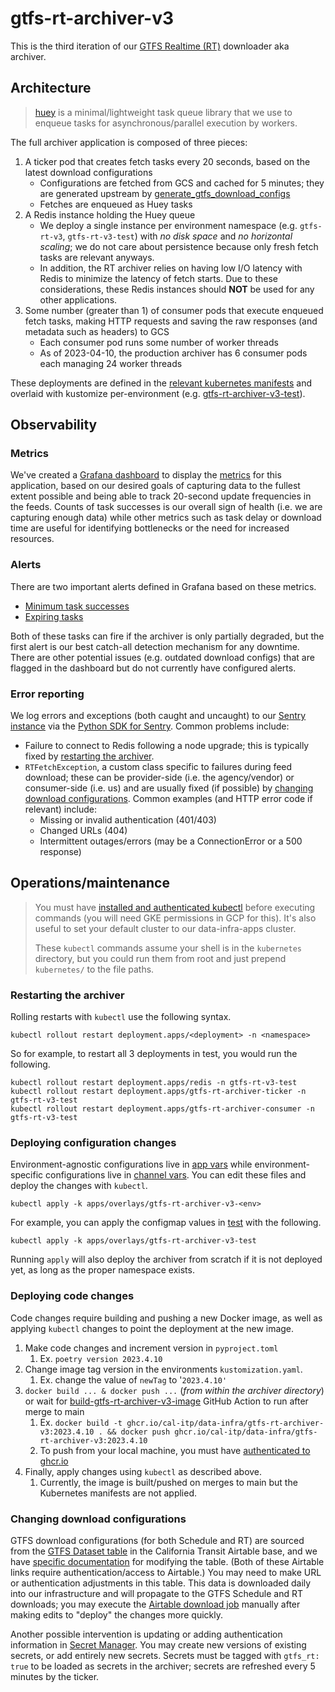 # gtfs-rt-archiver-v3

This is the third iteration of our [GTFS Realtime (RT)](https://gtfs.org/realtime/) downloader aka archiver.

## Architecture

> [huey](https://github.com/coleifer/huey) is a minimal/lightweight task queue library that we use to enqueue tasks for asynchronous/parallel execution by workers.

The full archiver application is composed of three pieces:

1. A ticker pod that creates fetch tasks every 20 seconds, based on the latest download configurations
   - Configurations are fetched from GCS and cached for 5 minutes; they are generated upstream by [generate_gtfs_download_configs](../../airflow/dags/airtable_loader_v2/generate_gtfs_download_configs.py)
   - Fetches are enqueued as Huey tasks
1. A Redis instance holding the Huey queue
   - We deploy a single instance per environment namespace
     (e.g. `gtfs-rt-v3`, `gtfs-rt-v3-test`) with _no disk space_ and _no horizontal scaling_; we do not care about persistence because only fresh fetch tasks are relevant anyways.
   - In addition, the RT archiver relies on having low I/O latency with Redis to
     minimize the latency of fetch starts. Due to these considerations, these Redis
     instances should **NOT** be used for any other applications.
1. Some number (greater than 1) of consumer pods that execute enqueued fetch tasks, making HTTP requests and saving the raw responses (and metadata such as headers) to GCS
   - Each consumer pod runs some number of worker threads
   - As of 2023-04-10, the production archiver has 6 consumer pods each managing 24 worker threads

These deployments are defined in the [relevant kubernetes manifests](../../kubernetes/apps/manifests/gtfs-rt-archiver-v3) and overlaid with kustomize per-environment (e.g. [gtfs-rt-archiver-v3-test](../../kubernetes/apps/overlays/gtfs-rt-archiver-v3-test)).

## Observability

### Metrics

We've created a [Grafana dashboard](https://monitoring.calitp.org/d/AqZT_PA4k/gtfs-rt-archiver) to display the [metrics](./gtfs_rt_archiver_v3/metrics.py) for this application, based on our desired goals of capturing data to the fullest extent possible and being able to track 20-second update frequencies in the feeds. Counts of task successes is our overall sign of health (i.e. we are capturing enough data) while other metrics such as task delay or download time are useful for identifying bottlenecks or the need for increased resources.

### Alerts

There are two important alerts defined in Grafana based on these metrics.

- [Minimum task successes](https://monitoring.calitp.org/alerting/grafana/nrbFSw0Vz/view)
- [Expiring tasks](https://monitoring.calitp.org/alerting/grafana/O595SQA4k/view)

Both of these tasks can fire if the archiver is only partially degraded, but the first alert is our best catch-all detection mechanism for any downtime. There are other potential issues (e.g. outdated download configs) that are flagged in the dashboard but do not currently have configured alerts.

### Error reporting

We log errors and exceptions (both caught and uncaught) to our [Sentry instance](https://sentry.calitp.org/) via the [Python SDK for Sentry](https://github.com/getsentry/sentry-python). Common problems include:

- Failure to connect to Redis following a node upgrade; this is typically fixed by [restarting the archiver](#restarting-the-archiver).
- `RTFetchException`, a custom class specific to failures during feed download; these can be provider-side (i.e. the agency/vendor) or consumer-side (i.e. us) and are usually fixed (if possible) by [changing download configurations](#fixing-download-configurations). Common examples (and HTTP error code if relevant) include:
  - Missing or invalid authentication (401/403)
  - Changed URLs (404)
  - Intermittent outages/errors (may be a ConnectionError or a 500 response)

## Operations/maintenance

> You must have [installed and authenticated kubectl](https://cloud.google.com/kubernetes-engine/docs/how-to/cluster-access-for-kubectl) before executing commands (you will need GKE permissions in GCP for this). It's also useful to set your default cluster to our data-infra-apps cluster.
>
> These `kubectl` commands assume your shell is in the `kubernetes` directory, but you could run them from root and just prepend `kubernetes/` to the file paths.

### Restarting the archiver

Rolling restarts with `kubectl` use the following syntax.

```shell
kubectl rollout restart deployment.apps/<deployment> -n <namespace>
```

So for example, to restart all 3 deployments in test, you would run the following.

```shell
kubectl rollout restart deployment.apps/redis -n gtfs-rt-v3-test
kubectl rollout restart deployment.apps/gtfs-rt-archiver-ticker -n gtfs-rt-v3-test
kubectl rollout restart deployment.apps/gtfs-rt-archiver-consumer -n gtfs-rt-v3-test
```

### Deploying configuration changes

Environment-agnostic configurations live in [app vars](../../kubernetes/apps/manifests/gtfs-rt-archiver-v3/archiver-app-vars.yaml) while environment-specific configurations live in [channel vars](../../kubernetes/apps/overlays/gtfs-rt-archiver-v3-test/archiver-channel-vars.yaml). You can edit these files and deploy the changes with `kubectl`.

```
kubectl apply -k apps/overlays/gtfs-rt-archiver-v3-<env>
```

For example, you can apply the configmap values in [test](../../kubernetes/apps/overlays/gtfs-rt-archiver-v3-test/archiver-channel-vars.yaml) with the following.

```
kubectl apply -k apps/overlays/gtfs-rt-archiver-v3-test
```

Running `apply` will also deploy the archiver from scratch if it is not deployed yet, as long as the proper namespace exists.

### Deploying code changes

Code changes require building and pushing a new Docker image, as well as applying `kubectl` changes to point the deployment at the new image.

1. Make code changes and increment version in `pyproject.toml`
   1. Ex. `poetry version 2023.4.10`
1. Change image tag version in the environments `kustomization.yaml`.
   1. Ex. change the value of `newTag` to '`2023.4.10'`
1. `docker build ... & docker push ...` (*from within the archiver directory*) or wait for [build-gtfs-rt-archiver-v3-image](../../.github/workflows/build-gtfs-rt-archiver-v3-image.yml) GitHub Action to run after merge to main
   1. Ex. `docker build -t ghcr.io/cal-itp/data-infra/gtfs-rt-archiver-v3:2023.4.10 . && docker push ghcr.io/cal-itp/data-infra/gtfs-rt-archiver-v3:2023.4.10`
   1. To push from your local machine, you must have [authenticated to ghcr.io](https://docs.github.com/en/packages/working-with-a-github-packages-registry/working-with-the-container-registry#authenticating-to-the-container-registry)
1. Finally, apply changes using `kubectl` as described above.
   1. Currently, the image is built/pushed on merges to main but the Kubernetes manifests are not applied.

### Changing download configurations

GTFS download configurations (for both Schedule and RT) are sourced from the [GTFS Dataset table](https://airtable.com/appPnJWrQ7ui4UmIl/tbl5V6Vjs4mNQgYbc) in the California Transit Airtable base, and we have [specific documentation](https://docs.google.com/document/d/1IO8x9-31LjwmlBDH0Jri-uWI7Zygi_IPc9nqd7FPEQM/edit#heading=h.b2yta6yeugar) for modifying the table. (Both of these Airtable links require authentication/access to Airtable.) You may need to make URL or authentication adjustments in this table. This data is downloaded daily into our infrastructure and will propagate to the GTFS Schedule and RT downloads; you may execute the [Airtable download job](https://o1d2fa0877cf3fb10p-tp.appspot.com/dags/airtable_loader_v2/grid) manually after making edits to "deploy" the changes more quickly.

Another possible intervention is updating or adding authentication information in [Secret Manager](https://console.cloud.google.com/security/secret-manager). You may create new versions of existing secrets, or add entirely new secrets. Secrets must be tagged with `gtfs_rt: true` to be loaded as secrets in the archiver; secrets are refreshed every 5 minutes by the ticker.

